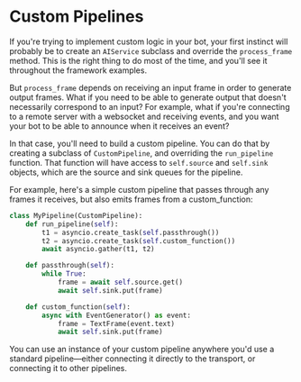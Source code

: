 # Custom Pipelines

If you're trying to implement custom logic in your bot, your first instinct will probably be to create an `AIService` subclass and override the `process_frame` method. This is the right thing to do most of the time, and you'll see it throughout the framework examples.

But `process_frame` depends on receiving an input frame in order to generate output frames. What if you need to be able to generate output that doesn't necessarily correspond to an input? For example, what if you're connecting to a remote server with a websocket and receiving events, and you want your bot to be able to announce when it receives an event?

In that case, you'll need to build a custom pipeline. You can do that by creating a subclass of `CustomPipeline`, and overriding the `run_pipeline` function. That function will have access to `self.source` and `self.sink` objects, which are the source and sink queues for the pipeline.

For example, here's a simple custom pipeline that passes through any frames it receives, but also emits frames from a custom_function:

```python
class MyPipeline(CustomPipeline):
    def run_pipeline(self):
        t1 = asyncio.create_task(self.passthrough())
        t2 = asyncio.create_task(self.custom_function())
        await asyncio.gather(t1, t2)

    def passthrough(self):
        while True:
            frame = await self.source.get()
            await self.sink.put(frame)

    def custom_function(self):
        async with EventGenerator() as event:
            frame = TextFrame(event.text)
            await self.sink.put(frame)
```

You can use an instance of your custom pipeline anywhere you'd use a standard pipeline—either connecting it directly to the transport, or connecting it to other pipelines.
